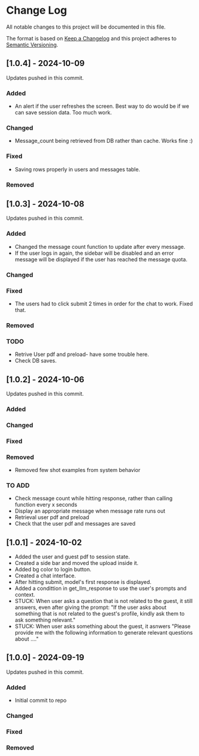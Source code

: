 # Change Log
All notable changes to this project will be documented in this file.
 
The format is based on [Keep a Changelog](http://keepachangelog.com/)
and this project adheres to [Semantic Versioning](http://semver.org/).

## [1.0.4] - 2024-10-09
Updates pushed in this commit.
### Added
- An alert if the user refreshes the screen. Best way to do would be if we can save session data. Too much work.
### Changed
- Message_count being retrieved from DB rather than cache. Works fine :)
### Fixed
- Saving rows properly in users and messages table.
### Removed

## [1.0.3] - 2024-10-08
Updates pushed in this commit.
 
### Added
- Changed the message count function to update after every message.
- If the user logs in again, the sidebar will be disabled and an error message will be displayed if the user has reached the message quota.
### Changed
### Fixed
- The users had to click submit 2 times in order for the chat to work. Fixed that. 
### Removed
### TODO
- Retrive User pdf and preload- have some trouble here.
- Check DB saves. 


## [1.0.2] - 2024-10-06
 
Updates pushed in this commit.
 
### Added
### Changed
### Fixed
### Removed
- Removed few shot examples from system behavior
### TO ADD
- Check message count while hitting response, rather than calling function every x seconds
- Display an appropriate message when message rate runs out 
- Retrieval user pdf and preload
- Check that the user pdf and messages are saved 
## [1.0.1] - 2024-10-02
 
- Added the user and guest pdf to session state.
- Created a side bar and moved the upload inside it. 
- Added bg color to login button.
- Created a chat interface.
- After hitting submit, model's first response is displayed.
- Added a condittion in get_llm_response to use the user's prompts and context.
- STUCK: When user asks a question that is not related to the guest, it still answers, even after giving the prompt: "If the user asks about something that is not related to the guest's profile, kindly ask them to ask something relevant."
- STUCK: When user asks something about the guest, it asnwers "Please provide me with the following information to generate relevant questions about ...."


## [1.0.0] - 2024-09-19
 
Updates pushed in this commit.
 
### Added
- Initial commit to repo
### Changed
### Fixed
### Removed